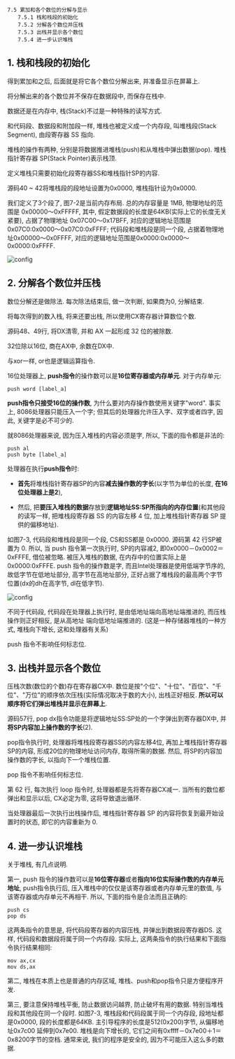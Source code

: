```
7.5 累加和各个数位的分解与显示 
　　7.5.1 栈和栈段的初始化 
　　7.5.2 分解各个数位并压栈 
　　7.5.3 出栈并显示各个数位 
　　7.5.4 进一步认识堆栈 
```

## 1. 栈和栈段的初始化

得到累加和之后, 后面就是将它各个数位分解出来, 并准备显示在屏幕上. 

将分解出来的各个数位并不保存在数据段中, 而保存在栈中. 

数据还是在内存中, 栈(Stack)不过是一种特殊的读写方式. 

和代码段、数据段和附加段一样, 堆栈也被定义成一个内存段, 叫堆栈段(Stack Segment), 由段寄存器 SS 指向. 

堆栈的操作有两种, 分别是将数据推进堆栈(push)和从堆栈中弹出数据(pop). 堆栈指针寄存器 SP(Stack Pointer)表示栈顶. 

定义堆栈只需要初始化段寄存器SS和堆栈指针SP的内容. 

源码40 ~ 42将堆栈段的段地址设置为0x0000, 堆栈指针设为0x0000. 

我们定义了3个段了, 图7-2是当前内存布局. 总的内存容量是 1MB, 物理地址的范围是 0x00000～0xFFFFF, 其中, 假定数据段的长度是64KB(实际上它的长度无关紧要), 占据了物理地址 0x07C00～0x17BFF, 对应的逻辑地址范围是0x07C0:0x0000～0x07C0:0xFFFF; 代码段和堆栈段是同一个段, 占据着物理地址0x00000～0x0FFFF, 对应的逻辑地址范围是0x0000:0x0000～0x0000:0xFFFF. 

![config](images/1.png)

## 2. 分解各个数位并压栈

数位分解还是做除法. 每次除法结束后, 做一次判断, 如果商为0, 分解结束. 

将每次得到的数入栈, 将来还要出栈, 所以使用CX寄存器计算数位个数. 

源码48、49行, 将DX清零, 并和 AX 一起形成 32 位的被除数. 

32位除以16位, 商在AX中, 余数在DX中. 

与xor一样, or也是逻辑运算指令. 

16位处理器上, **push指令**的操作数可以是**16位寄存器或内存单元**. 对于内存单元: 

```
push word [label_a]
```

**push指令只接受16位的操作数**, 为什么要对内存操作数使用关键字"word". 事实上, 8086处理器只能压入一个字; 但其后的处理器允许压入字、双字或者四字, 因此, 关键字是必不可少的. 

就8086处理器来说, 因为压入堆栈的内容必须是字, 所以, 下面的指令都是非法的: 

```
push al
push byte [label_a]
```

处理器在执行**push指令**时: 

- **首先**将堆栈指针寄存器SP的内容**减去操作数的字长**(以字节为单位的长度, **在16位处理器上是2**), 

- 然后, 把**要压入堆栈的数据**存放到**逻辑地址SS:SP所指向的内存位置**(和其他段的读写一样, 把堆栈段寄存器 SS 的内容左移 4 位, 加上堆栈指针寄存器 SP 提供的偏移地址). 

如图7-3, 代码段和堆栈段是同一个段, CS和SS都是 0x0000. 源码第 42 行SP被置为 0. 所以, 当 push 指令第一次执行时, SP的内容减2, 即0x0000－0x0002＝0xFFFE, 借位被忽略. 被压入堆栈的数据, 在内存中的位置实际上是 0x0000:0xFFFE. push 指令的操作数是字, 而且Intel处理器是使用低端字节序的, 故低字节在低地址部分, 高字节在高地址部分, 正好占据了堆栈段的最高两个字节位置(dx的dh在高字节, dl在低字节). 

![config](images/2.png)

不同于代码段, 代码段在处理器上执行时, 是由低地址端向高地址端推进的, 而压栈操作则正好相反, 是从高地址
端向低地址端推进的. (这是一种存储器堆栈的一种方式, 堆栈向下增长, 这和处理器有关系)

push 指令不影响任何标志位. 

## 3. 出栈并显示各个数位

压栈次数(数位的个数)存在寄存器CX中. 数位是按"个位"、"十位"、"百位"、"千位"、"万位"的顺序依次压栈(实际情况取决于数的大小), 出栈正好相反. **所以可以顺序将它们弹出堆栈并显示在屏幕上**. 

源码57行, pop dx指令功能是将逻辑地址SS:SP处的一个字弹出到寄存器DX中, 并**将SP内容加上操作数的字长**(2). 

pop指令执行时, 处理器将堆栈段寄存器SS的内容左移4位, 再加上堆栈指针寄存器SP的内容, 形成20位的物理地址访问内存, 取得所需的数据. 然后, 将SP的内容加操作数的字长, 以指向下一个堆栈位置. 

pop 指令不影响任何标志位. 

第 62 行, 每次执行 loop 指令时, 处理器都是先将寄存器CX减一. 当所有的数位都弹出和显示以后, CX必定为零, 这将导致退出循环. 

当处理器最后一次执行出栈操作后, 堆栈指针寄存器 SP 的内容将恢复到最开始设置时的状态, 即它的内容重新为 0. 

## 4. 进一步认识堆栈

关于堆栈, 有几点说明. 

第一, push 指令的操作数可以是**16位寄存器**或者**指向16位实际操作数的内存单元地址**, push指令执行后, 压入堆栈中的仅仅是该寄存器或者内存单元里的数值, 与该寄存器或内存单元不再相干. 所以, 下面的指令是合法而且正确的: 

```
push cs
pop ds
```

这两条指令的意思是, 将代码段寄存器的内容压栈, 并弹出到数据段寄存器DS. 这样, 代码段和数据段将属于同一个内存段. 实际上, 这两条指令的执行结果和下面指令执行结果相同: 

```
mov ax,cx
mov ds,ax
```

第二, 堆栈在本质上也是普通的内存区域, 堆栈、push和pop指令只是方便程序开发. 

第三, 要注意保持堆栈平衡, 防止数据访问越界, 防止破坏有用的数据. 特别当堆栈段和其他段在同一个段时. 如图7-3, 堆栈段和代码段属于同一个内存段, 段地址都是0x0000, 段的长度都是64KB. 主引导程序的长度是512(0x200)字节, 从偏移地址0x7c00 延伸到0x7e00. 堆栈是向下增长的, 它们之间有0xffff－0x7e00＋1＝0x8200字节的空档. 通常来说, 我们的程序是安全的, 因为不可能压入这么多的数据. 